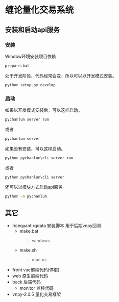 # 缠论量化交易系统

## 安装和启动api服务

### 安装

Window环境安装项目依赖

```cmd
prepare.bat
```

处于开发阶段，代码经常会变，所以可以以开发模式安装。

```cmd
python setup.py develop
```

### 启动

如果以开发模式安装后，可以这样启动。

```cmd
pychanlun server run
```

或者

```cmd
pychanlun server
```

如果没有安装，可以这样启动。

```cmd
python pychanlun\cli server run
```

或者

```cmd
python pychanlun\cli server
```

还可以以模块方式启动api服务。

```cmd
python -m pychanlun
```

## 其它

- ricequant rqdata 安装脚本 用于后期vnpy回测
  - make.bat
    >windows
  - make.sh
    >mac os
- front vue前端代码(停更)
- web 原生前端代码
- back 后端代码
  - monitor 监控代码
- vnpy-2.0.5 量化交易框架
